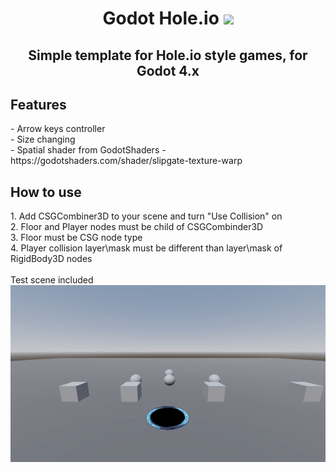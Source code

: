 <h1 align="center">Godot Hole.io</a>
<img src="https://upload.wikimedia.org/wikipedia/commons/thumb/6/6a/Godot_icon.svg/2048px-Godot_icon.svg.png" height="32"/></h1>
<h2 align="center">Simple template for Hole.io style games, for Godot 4.x</h2>
<h2>Features </h2>
- Arrow keys controller
<br>
- Size changing
<br>
- Spatial shader from GodotShaders - https://godotshaders.com/shader/slipgate-texture-warp
<br>
<h2>How to use </h2>
1. Add CSGCombiner3D to your scene and turn "Use Collision" on
<br>
2. Floor and Player nodes must be child of CSGCombinder3D
<br>
3. Floor must be CSG node type
<br>
4. Player collision layer\mask must be different than layer\mask of RigidBody3D nodes
<br>
<br>
Test scene included
<img src="https://github.com/mbMayer/Godot-Hole.io/blob/main/holeiogifpresent.gif"/></h1>
